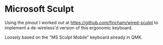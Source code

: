 # Microsoft Sculpt

Using the pinout I worked out at https://github.com/fincham/wired-sculpt to implement a de-wireless'd version of this ergonomic keyboard.

Loosely based on the "MS Sculpt Mobile" keyboard already in QMK.
